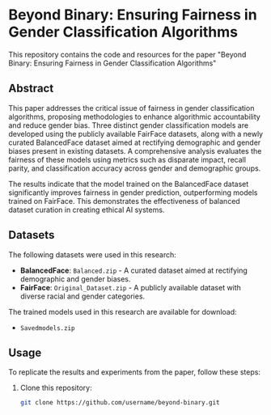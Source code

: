 # Beyond Binary: Ensuring Fairness in Gender Classification Algorithms

This repository contains the code and resources for the paper "Beyond Binary: Ensuring Fairness in Gender Classification Algorithms"

## Abstract

This paper addresses the critical issue of fairness in gender classification algorithms, proposing methodologies to enhance algorithmic accountability and reduce gender bias. Three distinct gender classification models are developed using the publicly available FairFace datasets, along with a newly curated BalancedFace dataset aimed at rectifying demographic and gender biases present in existing datasets. A comprehensive analysis evaluates the fairness of these models using metrics such as disparate impact, recall parity, and classification accuracy across gender and demographic groups.

The results indicate that the model trained on the BalancedFace dataset significantly improves fairness in gender prediction, outperforming models trained on FairFace. This demonstrates the effectiveness of balanced dataset curation in creating ethical AI systems.

## Datasets

The following datasets were used in this research:

- **BalancedFace**: `Balanced.zip` - A curated dataset aimed at rectifying demographic and gender biases.
- **FairFace**: `Original_Dataset.zip` - A publicly available dataset with diverse racial and gender categories.

The trained models used in this research are available for download:

- `Savedmodels.zip`

## Usage

To replicate the results and experiments from the paper, follow these steps:

1. Clone this repository:
   ```bash
   git clone https://github.com/username/beyond-binary.git
